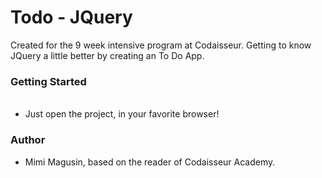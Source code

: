 <h1> Todo - JQuery</h1>

Created for the 9 week intensive program at Codaisseur. Getting to know JQuery a little better by creating an To Do App.

<h3>Getting Started</h3>
      
 <ul> 
  <li>Just open the project, in your favorite browser!</li>
 </ul>

<h3>Author</h3>
 <ul>
  <li>Mimi Magusin, based on the reader of Codaisseur Academy.</li>
 </ul>

